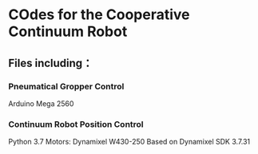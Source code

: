 # COdes for the Cooperative Continuum Robot

## Files including：
### Pneumatical Gropper Control
Arduino Mega 2560

### Continuum Robot Position Control
Python 3.7
Motors: Dynamixel W430-250
Based on Dynamixel SDK 3.7.31
